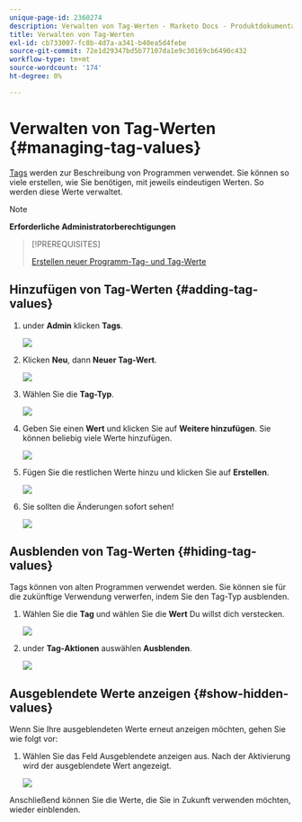 ```yaml
---
unique-page-id: 2360274
description: Verwalten von Tag-Werten - Marketo Docs - Produktdokumentation
title: Verwalten von Tag-Werten
exl-id: cb733007-fc8b-4d7a-a341-b40ea5d4febe
source-git-commit: 72e1d29347bd5b77107da1e9c30169cb6490c432
workflow-type: tm+mt
source-wordcount: '174'
ht-degree: 0%

---
```


# Verwalten von Tag-Werten {#managing-tag-values}

[Tags](/help/marketo/product-docs/core-marketo-concepts/programs/working-with-programs/understanding-tags.md) werden zur Beschreibung von Programmen verwendet. Sie können so viele erstellen, wie Sie benötigen, mit jeweils eindeutigen Werten. So werden diese Werte verwaltet.

>[!NOTE]
>
>**Erforderliche Administratorberechtigungen**

>[!PREREQUISITES]
>
>[Erstellen neuer Programm-Tag- und Tag-Werte](/help/marketo/product-docs/administration/tags/create-a-new-program-tag-and-tag-values.md)

## Hinzufügen von Tag-Werten {#adding-tag-values}

1. under **Admin** klicken **Tags**.

   ![](assets/image2014-9-24-12-3a24-3a55.png)

1. Klicken **Neu**, dann **Neuer Tag-Wert**.

   ![](assets/image2014-9-24-12-3a25-3a23.png)

1. Wählen Sie die **Tag-Typ**.

   ![](assets/image2014-9-24-12-3a26-3a2.png)

1. Geben Sie einen **Wert** und klicken Sie auf **Weitere hinzufügen**. Sie können beliebig viele Werte hinzufügen.

   ![](assets/image2014-9-24-12-3a26-3a27.png)

1. Fügen Sie die restlichen Werte hinzu und klicken Sie auf **Erstellen**.

   ![](assets/image2014-9-24-12-3a26-3a55.png)

1. Sie sollten die Änderungen sofort sehen!

   ![](assets/image2014-9-24-12-3a27-3a34.png)

## Ausblenden von Tag-Werten {#hiding-tag-values}

Tags können von alten Programmen verwendet werden. Sie können sie für die zukünftige Verwendung verwerfen, indem Sie den Tag-Typ ausblenden.

1. Wählen Sie die **Tag** und wählen Sie die **Wert** Du willst dich verstecken.

   ![](assets/image2014-9-24-12-3a28-3a25.png)

1. under **Tag-Aktionen** auswählen **Ausblenden**.

   ![](assets/image2014-9-24-12-3a29-3a4.png)

## Ausgeblendete Werte anzeigen {#show-hidden-values}

Wenn Sie Ihre ausgeblendeten Werte erneut anzeigen möchten, gehen Sie wie folgt vor:

1. Wählen Sie das Feld Ausgeblendete anzeigen aus. Nach der Aktivierung wird der ausgeblendete Wert angezeigt.

   ![](assets/image2014-9-24-12-3a29-3a58.png)

Anschließend können Sie die Werte, die Sie in Zukunft verwenden möchten, wieder einblenden.
